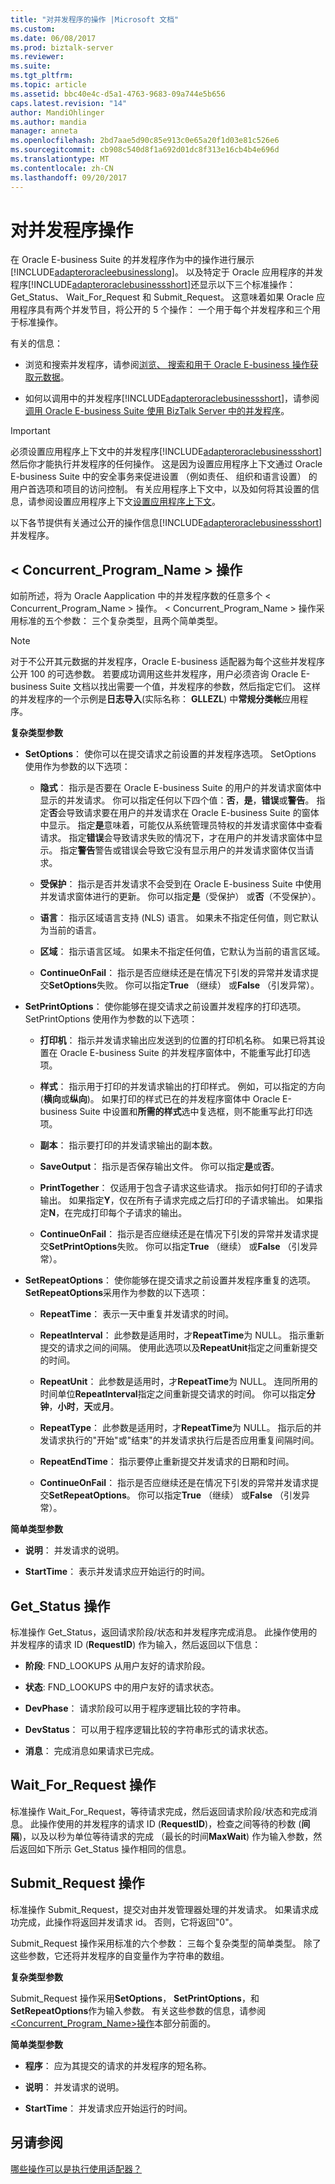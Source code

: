 ```yaml
---
title: "对并发程序的操作 |Microsoft 文档"
ms.custom: 
ms.date: 06/08/2017
ms.prod: biztalk-server
ms.reviewer: 
ms.suite: 
ms.tgt_pltfrm: 
ms.topic: article
ms.assetid: bbc40e4c-d5a1-4763-9683-09a744e5b656
caps.latest.revision: "14"
author: MandiOhlinger
ms.author: mandia
manager: anneta
ms.openlocfilehash: 2bd7aae5d90c85e913c0e65a20f1d03e81c526e6
ms.sourcegitcommit: cb908c540d8f1a692d01dc8f313e16cb4b4e696d
ms.translationtype: MT
ms.contentlocale: zh-CN
ms.lasthandoff: 09/20/2017
---
```

# <a name="operations-on-concurrent-programs"></a>对并发程序操作
在 Oracle E-business Suite 的并发程序作为中的操作进行展示[!INCLUDE[adapteroracleebusinesslong](../../includes/adapteroracleebusinesslong-md.md)]。  以及特定于 Oracle 应用程序的并发程序[!INCLUDE[adapteroraclebusinessshort](../../includes/adapteroraclebusinessshort-md.md)]还显示以下三个标准操作： Get_Status、 Wait_For_Request 和 Submit_Request。 这意味着如果 Oracle 应用程序具有两个并发节目，将公开的 5 个操作： 一个用于每个并发程序和三个用于标准操作。  
  
 有关的信息：  
  
-   浏览和搜索并发程序，请参阅[浏览、 搜索和用于 Oracle E-business 操作获取元数据](../../adapters-and-accelerators/adapter-oracle-ebs/browse-search-and-get-metadata-for-oracle-e-business-suite-operations.md)。  
  
-   如何以调用中的并发程序[!INCLUDE[adapteroraclebusinessshort](../../includes/adapteroraclebusinessshort-md.md)]，请参阅[调用 Oracle E-business Suite 使用 BizTalk Server 中的并发程序](../../adapters-and-accelerators/adapter-oracle-ebs/run-concurrent-programs-in-oracle-e-business-suite-using-the-wcf-service-model.md)。  
  
> [!IMPORTANT]
>  必须设置应用程序上下文中的并发程序[!INCLUDE[adapteroraclebusinessshort](../../includes/adapteroraclebusinessshort-md.md)]然后你才能执行并发程序的任何操作。 这是因为设置应用程序上下文通过 Oracle E-business Suite 中的安全事务来促进设置 （例如责任、 组织和语言设置） 的用户首选项和项目的访问控制。 有关应用程序上下文中，以及如何将其设置的信息，请参阅设置应用程序上下文[设置应用程序上下文](../../adapters-and-accelerators/adapter-oracle-ebs/set-application-context.md)。  
  
 以下各节提供有关通过公开的操作信息[!INCLUDE[adapteroraclebusinessshort](../../includes/adapteroraclebusinessshort-md.md)]并发程序。  
  
##  <a name="Concurrent"></a>< Concurrent_Program_Name > 操作  
 如前所述，将为 Oracle Aapplication 中的并发程序数的任意多个 < Concurrent_Program_Name > 操作。 < Concurrent_Program_Name > 操作采用标准的五个参数： 三个复杂类型，且两个简单类型。  
  
> [!NOTE]
>  对于不公开其元数据的并发程序，Oracle E-business 适配器为每个这些并发程序公开 100 的可选参数。 若要成功调用这些并发程序，用户必须咨询 Oracle E-business Suite 文档以找出需要一个值，并发程序的参数，然后指定它们。 这样的并发程序的一个示例是**日志导入**(实际名称： **GLLEZL**) 中**常规分类帐**应用程序。  
  
 **复杂类型参数**  
  
-   **SetOptions**： 使你可以在提交请求之前设置的并发程序选项。 SetOptions 使用作为参数的以下选项：  
  
    -   **隐式**： 指示是否要在 Oracle E-business Suite 的用户的并发请求窗体中显示的并发请求。 你可以指定任何以下四个值：**否**，**是**，**错误**或**警告**。 指定**否**会导致请求要在用户的并发请求在 Oracle E-business Suite 的窗体中显示。 指定**是**意味着，可能仅从系统管理员特权的并发请求窗体中查看请求。 指定**错误**会导致请求失败的情况下，才在用户的并发请求窗体中显示。 指定**警告**警告或错误会导致它没有显示用户的并发请求窗体仅当请求。  
  
    -   **受保护**： 指示是否并发请求不会受到在 Oracle E-business Suite 中使用并发请求窗体进行的更新。 你可以指定**是**（受保护） 或**否**（不受保护）。  
  
    -   **语言**： 指示区域语言支持 (NLS) 语言。 如果未不指定任何值，则它默认为当前的语言。  
  
    -   **区域**： 指示语言区域。 如果未不指定任何值，它默认为当前的语言区域。  
  
    -   **ContinueOnFail**： 指示是否应继续还是在情况下引发的异常并发请求提交**SetOptions**失败。 你可以指定**True** （继续） 或**False** （引发异常）。  
  
-   **SetPrintOptions**： 使你能够在提交请求之前设置并发程序的打印选项。 SetPrintOptions 使用作为参数的以下选项：  
  
    -   **打印机**： 指示并发请求输出应发送到的位置的打印机名称。 如果已将其设置在 Oracle E-business Suite 的并发程序窗体中，不能重写此打印选项。  
  
    -   **样式**： 指示用于打印的并发请求输出的打印样式。 例如，可以指定的方向 (**横向**或**纵向**)。 如果打印的样式已在的并发程序窗体中 Oracle E-business Suite 中设置和**所需的样式**选中复选框，则不能重写此打印选项。  
  
    -   **副本**： 指示要打印的并发请求输出的副本数。  
  
    -   **SaveOutput**： 指示是否保存输出文件。 你可以指定**是**或**否**。  
  
    -   **PrintTogether**： 仅适用于包含子请求这些请求。 指示如何打印的子请求输出。 如果指定**Y**，仅在所有子请求完成之后打印的子请求输出。 如果指定**N**，在完成打印每个子请求的输出。  
  
    -   **ContinueOnFail**： 指示是否应继续还是在情况下引发的异常并发请求提交**SetPrintOptions**失败。 你可以指定**True** （继续） 或**False** （引发异常）。  
  
-   **SetRepeatOptions**： 使你能够在提交请求之前设置并发程序重复的选项。 **SetRepeatOptions**采用作为参数的以下选项：  
  
    -   **RepeatTime**： 表示一天中重复并发请求的时间。  
  
    -   **RepeatInterval**： 此参数是适用时，才**RepeatTime**为 NULL。 指示重新提交的请求之间的间隔。 使用此选项以及**RepeatUnit**指定之间重新提交的时间。  
  
    -   **RepeatUnit**： 此参数是适用时，才**RepeatTime**为 NULL。 连同所用的时间单位**RepeatInterval**指定之间重新提交请求的时间。 你可以指定**分钟**，**小时**，**天**或**月**。  
  
    -   **RepeatType**： 此参数是适用时，才**RepeatTime**为 NULL。 指示后的并发请求执行的"开始"或"结束"的并发请求执行后是否应用重复间隔时间。  
  
    -   **RepeatEndTime**： 指示要停止重新提交并发请求的日期和时间。  
  
    -   **ContinueOnFail**： 指示是否应继续还是在情况下引发的异常并发请求提交**SetRepeatOptions**。 你可以指定**True** （继续） 或**False** （引发异常）。  
  
 **简单类型参数**  
  
-   **说明**： 并发请求的说明。  
  
-   **StartTime**： 表示并发请求应开始运行的时间。  
  
## <a name="getstatus-operation"></a>Get_Status 操作  
 标准操作 Get_Status，返回请求阶段/状态和并发程序完成消息。 此操作使用的并发程序的请求 ID (**RequestID**) 作为输入，然后返回以下信息：  
  
-   **阶段**: FND_LOOKUPS 从用户友好的请求阶段。  
  
-   **状态**: FND_LOOKUPS 中的用户友好的请求状态。  
  
-   **DevPhase**： 请求阶段可以用于程序逻辑比较的字符串。  
  
-   **DevStatus**： 可以用于程序逻辑比较的字符串形式的请求状态。  
  
-   **消息**： 完成消息如果请求已完成。  
  
## <a name="waitforrequest-operation"></a>Wait_For_Request 操作  
 标准操作 Wait_For_Request，等待请求完成，然后返回请求阶段/状态和完成消息。 此操作使用的并发程序的请求 ID (**RequestID**)，检查之间等待的秒数 (**间隔**)，以及以秒为单位等待请求的完成 （最长的时间**MaxWait**) 作为输入参数，然后返回如下所示 Get_Status 操作相同的信息。  
  
## <a name="submitrequest-operation"></a>Submit_Request 操作  
 标准操作 Submit_Request，提交对由并发管理器处理的并发请求。 如果请求成功完成，此操作将返回并发请求 id。 否则，它将返回"0"。  
  
 Submit_Request 操作采用标准的六个参数： 三每个复杂类型的简单类型。 除了这些参数，它还将并发程序的自变量作为字符串的数组。  
  
 **复杂类型参数**  
  
 Submit_Request 操作采用**SetOptions**， **SetPrintOptions**，和**SetRepeatOptions**作为输入参数。 有关这些参数的信息，请参阅[ &lt;Concurrent_Program_Name&gt;操作](#Concurrent)本部分前面的。  
  
 **简单类型参数**  
  
-   **程序**： 应为其提交的请求的并发程序的短名称。  
  
-   **说明**： 并发请求的说明。  
  
-   **StartTime**： 并发请求应开始运行的时间。  
  
## <a name="see-also"></a>另请参阅  
 [哪些操作可以是执行使用适配器？](https://msdn.microsoft.com/library/cc185219(v=bts.10).aspx)
